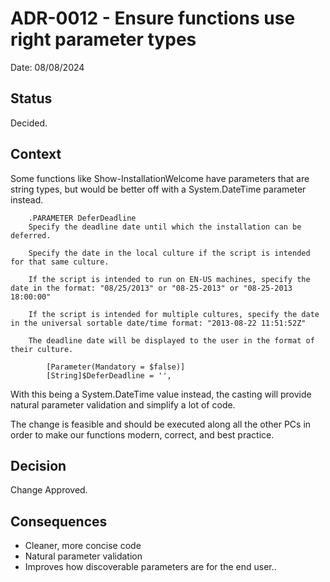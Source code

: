 # ADR-0012 - Ensure functions use right parameter types

Date: 08/08/2024

## Status

Decided.

## Context

Some functions like Show-InstallationWelcome have parameters that are string types, but would be better off with a System.DateTime parameter instead.

```pwsh
    .PARAMETER DeferDeadline
    Specify the deadline date until which the installation can be deferred.

    Specify the date in the local culture if the script is intended for that same culture.

    If the script is intended to run on EN-US machines, specify the date in the format: "08/25/2013" or "08-25-2013" or "08-25-2013 18:00:00"

    If the script is intended for multiple cultures, specify the date in the universal sortable date/time format: "2013-08-22 11:51:52Z"

    The deadline date will be displayed to the user in the format of their culture.

        [Parameter(Mandatory = $false)]
        [String]$DeferDeadline = '',
```

With this being a System.DateTime value instead, the casting will provide natural parameter validation and simplify a lot of code.

The change is feasible and should be executed along all the other PCs in order to make our functions modern, correct, and best practice.


## Decision

Change Approved.

## Consequences

- Cleaner, more concise code
- Natural parameter validation
- Improves how discoverable parameters are for the end user..
